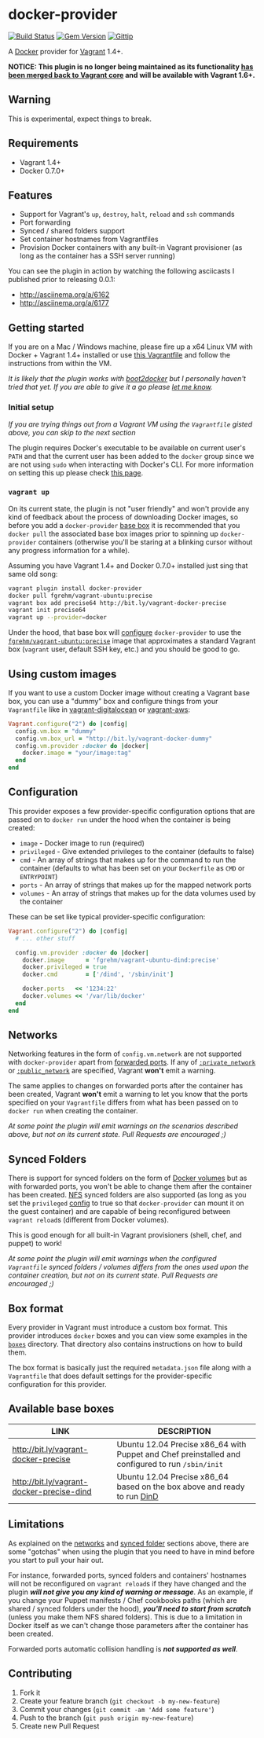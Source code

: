 # docker-provider

[![Build Status](https://travis-ci.org/fgrehm/docker-provider.png?branch=master)](https://travis-ci.org/fgrehm/docker-provider) [![Gem Version](https://badge.fury.io/rb/docker-provider.png)](http://badge.fury.io/rb/docker-provider) [![Gittip](http://img.shields.io/gittip/fgrehm.svg)](https://www.gittip.com/fgrehm/)

A [Docker](http://www.docker.io/) provider for [Vagrant](http://www.vagrantup.com/)
1.4+.

**NOTICE: This plugin is no longer being maintained as its functionality [has been merged back to Vagrant core](https://github.com/mitchellh/vagrant/pull/3347) and will be available with Vagrant 1.6+.**


## Warning

This is experimental, expect things to break.


## Requirements

* Vagrant 1.4+
* Docker 0.7.0+


## Features

* Support for Vagrant's `up`, `destroy`, `halt`, `reload` and `ssh` commands
* Port forwarding
* Synced / shared folders support
* Set container hostnames from Vagrantfiles
* Provision Docker containers with any built-in Vagrant provisioner (as long as the container has a SSH server running)

You can see the plugin in action by watching the following asciicasts I published
prior to releasing 0.0.1:

* http://asciinema.org/a/6162
* http://asciinema.org/a/6177


## Getting started

If you are on a Mac / Windows machine, please fire up a x64 Linux VM with Docker +
Vagrant 1.4+ installed or use [this Vagrantfile](https://gist.github.com/fgrehm/fc48fb51ec7df64439e4)
and follow the instructions from within the VM.

_It is likely that the plugin works with [boot2docker](http://boot2docker.github.io/)
but I personally haven't tried that yet. If you are able to give it a go please
[let me know](https://github.com/fgrehm/docker-provider/issues/new)._

### Initial setup

_If you are trying things out from a Vagrant VM using the `Vagrantfile` gisted
above, you can skip to the next section_

The plugin requires Docker's executable to be available on current user's `PATH`
and that the current user has been added to the `docker` group since we are not
using `sudo` when interacting with Docker's CLI. For more information on setting
this up please check [this page](http://docs.docker.io/en/latest/installation/ubuntulinux/#giving-non-root-access).

### `vagrant up`

On its current state, the plugin is not "user friendly" and won't provide any kind
of feedback about the process of downloading Docker images, so before you add a
`docker-provider` [base box](http://docs.vagrantup.com/v2/boxes.html) it is recommended
that you `docker pull` the associated base box images prior to spinning up `docker-provider`
containers (otherwise you'll be staring at a blinking cursor without any progress
information for a while).

Assuming you have Vagrant 1.4+ and Docker 0.7.0+ installed just sing that same
old song:

```sh
vagrant plugin install docker-provider
docker pull fgrehm/vagrant-ubuntu:precise
vagrant box add precise64 http://bit.ly/vagrant-docker-precise
vagrant init precise64
vagrant up --provider=docker
```

Under the hood, that base box will [configure](#configuration) `docker-provider`
to use the [`fgrehm/vagrant-ubuntu:precise`](https://index.docker.io/u/fgrehm/vagrant-ubuntu/)
image that approximates a standard Vagrant box (`vagrant` user, default SSH key,
etc.) and you should be good to go.


## Using custom images

If you want to use a custom Docker image without creating a Vagrant base box,
you can use a "dummy" box and configure things from your `Vagrantfile` like
in [vagrant-digitalocean](https://github.com/smdahlen/vagrant-digitalocean#configure)
or [vagrant-aws](https://github.com/mitchellh/vagrant-aws#quick-start):

```ruby
Vagrant.configure("2") do |config|
  config.vm.box = "dummy"
  config.vm.box_url = "http://bit.ly/vagrant-docker-dummy"
  config.vm.provider :docker do |docker|
    docker.image = "your/image:tag"
  end
end
```


## Configuration

This provider exposes a few provider-specific configuration options
that are passed on to `docker run` under the hood when the container
is being created:

* `image` - Docker image to run (required)
* `privileged` - Give extended privileges to the container (defaults to false)
* `cmd` - An array of strings that makes up for the command to run the container (defaults to what has been set on your `Dockerfile` as `CMD` or `ENTRYPOINT`)
* `ports` - An array of strings that makes up for the mapped network ports
* `volumes` - An array of strings that makes up for the data volumes used by the container

These can be set like typical provider-specific configuration:

```ruby
Vagrant.configure("2") do |config|
  # ... other stuff

  config.vm.provider :docker do |docker|
    docker.image      = 'fgrehm/vagrant-ubuntu-dind:precise'
    docker.privileged = true
    docker.cmd        = ['/dind', '/sbin/init']

    docker.ports   << '1234:22'
    docker.volumes << '/var/lib/docker'
  end
end
```


## Networks

Networking features in the form of `config.vm.network` are not supported with
`docker-provider` apart from [forwarded ports]().
If any of [`:private_network`](http://docs.vagrantup.com/v2/networking/private_network.html)
or [`:public_network`](http://docs.vagrantup.com/v2/networking/public_network.html)
are specified, Vagrant **won't** emit a warning.

The same applies to changes on forwarded ports after the container has been
created, Vagrant **won't** emit a warning to let you know that the ports specified
on your `Vagrantfile` differs from what has been passed on to `docker run` when
creating the container.

_At some point the plugin will emit warnings on the scenarios described above, but
not on its current state. Pull Requests are encouraged ;)_


## Synced Folders

There is support for synced folders on the form of [Docker volumes](http://docs.docker.io/en/latest/use/working_with_volumes/#mount-a-host-directory-as-a-container-volume)
but as with forwarded ports, you won't be able to change them after the container
has been created. [NFS](http://docs.vagrantup.com/v2/synced-folders/nfs.html)
synced folders are also supported (as long as you set the `privileged`
[config](#configuration) to true so that `docker-provider` can mount it on the
guest container) and are capable of being reconfigured between `vagrant reload`s
(different from Docker volumes).

This is good enough for all built-in Vagrant provisioners (shell,
chef, and puppet) to work!

_At some point the plugin will emit warnings when the configured `Vagrantfile`
synced folders / volumes differs from the ones used upon the container creation,
but not on its current state. Pull Requests are encouraged ;)_


## Box format

Every provider in Vagrant must introduce a custom box format. This provider introduces
`docker` boxes and you can view some examples in the [`boxes`](boxes) directory.
That directory also contains instructions on how to build them.

The box format is basically just the required `metadata.json` file along with a
`Vagrantfile` that does default settings for the provider-specific configuration
for this provider.


## Available base boxes

| LINK | DESCRIPTION |
| ---  | ---         |
| http://bit.ly/vagrant-docker-precise | Ubuntu 12.04 Precise x86_64 with Puppet and Chef preinstalled and configured to run `/sbin/init` |
| http://bit.ly/vagrant-docker-precise-dind | Ubuntu 12.04 Precise x86_64 based on the box above and ready to run [DinD](https://github.com/jpetazzo/dind) |


## Limitations

As explained on the [networks](#networks) and [synced folder](#synced-folders)
sections above, there are some "gotchas" when using the plugin that you need to have
in mind before you start to pull your hair out.

For instance, forwarded ports, synced folders and containers' hostnames will not be
reconfigured on `vagrant reload`s if they have changed and the plugin **_will not
give you any kind of warning or message_**. As an example, if you change your Puppet
manifests / Chef cookbooks paths (which are shared / synced folders under the hood),
**_you'll need to start from scratch_** (unless you make them NFS shared folders).
This is due to a limitation in Docker itself as we can't change those parameters
after the container has been created.

Forwarded ports automatic collision handling is **_not supported as well_**.


## Contributing

1. Fork it
2. Create your feature branch (`git checkout -b my-new-feature`)
3. Commit your changes (`git commit -am 'Add some feature'`)
4. Push to the branch (`git push origin my-new-feature`)
5. Create new Pull Request
